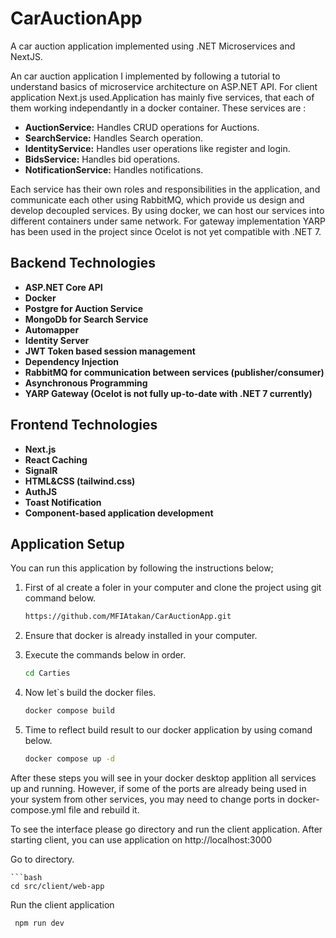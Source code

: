 # CarAuctionApp
A car auction application implemented using .NET Microservices and NextJS.

An car auction application I implemented by following a tutorial to understand basics of microservice architecture on ASP.NET API. For client application Next.js used.Application has mainly five services, 
that each of them working independantly in a docker container. These services are : 

- **AuctionService:** Handles CRUD operations for Auctions.
- **SearchService:** Handles Search operation.
- **IdentityService:** Handles user operations like register and login.
- **BidsService:** Handles bid operations.
- **NotificationService:** Handles notifications.


 Each service has their own roles and responsibilities in the application, and communicate each other using RabbitMQ, which provide us design and develop decoupled services. By using docker, we can host
 our services into different containers under same network. For gateway implementation YARP has been used in the project since Ocelot is not yet compatible with .NET 7.

Backend Technologies
----------------------

- **ASP.NET Core API**
- **Docker**
- **Postgre for Auction Service**
- **MongoDb for Search Service**
- **Automapper**
- **Identity Server**
- **JWT Token based session management**
- **Dependency Injection**
- **RabbitMQ for communication between services (publisher/consumer)**
- **Asynchronous Programming**
- **YARP Gateway (Ocelot is not fully up-to-date with .NET 7 currently)**

Frontend Technologies
----------------------
- **Next.js**
- **React Caching**
- **SignalR**
- **HTML&CSS (tailwind.css)**
- **AuthJS**
- **Toast Notification**
- **Component-based application development**


Application Setup 
------------------
You can run this application by following the instructions below;

1) First of al create a foler in your computer and clone the project using git command below.
   ```bash
   https://github.com/MFIAtakan/CarAuctionApp.git
2) Ensure that docker is already installed in your computer.
3) Execute the commands below in order.
   
   ```bash
   cd Carties
4) Now let`s build the docker files.
   ```bash
   docker compose build
5) Time to reflect build result to our docker application by using comand below.
   ```bash
   docker compose up -d

After these steps you will see in your docker desktop applition all services up and running. However, if some of the ports are already being used in your system from other services, you may need
to change ports in docker-compose.yml file and rebuild it.

To see the interface please go directory and run the client application. After starting client, you can use application on http://localhost:3000

Go to directory.

    ```bash
    cd src/client/web-app
    
Run the client application

   ```bash
    npm run dev

